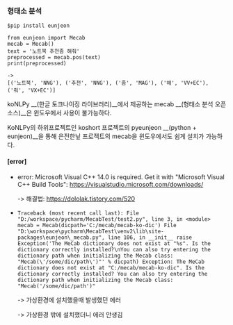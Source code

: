### 형태소 분석

```
$pip install eunjeon

from eunjeon import Mecab
mecab = Mecab()
text = '노트북 추천좀 해줘'
preprocessed = mecab.pos(text)
print(preprocessed)

->
[('노트북', 'NNG'), ('추천', 'NNG'), ('좀', 'MAG'), ('해', 'VV+EC'), ('줘', 'VX+EC')]
```

koNLPy __(한글 토크나이징 라이브러리)__에서 제공하는 mecab __(형태소 분석 오픈소스)__은 윈도우에서 사용이 불가능하다.

KoNLPy의 하위프로젝트인 koshort 프로젝트의 pyeunjeon __(python + eunjeon)__을 통해 은전한닢 프로젝트의 mecab을 윈도우에서도 쉽게 설치가 가능하다.

#### [error]

* error: Microsoft Visual C++ 14.0 is required. Get it with "Microsoft Visual C++ Build Tools": https://visualstudio.microsoft.com/downloads/

  -> 해결법: https://dololak.tistory.com/520

* ```
  Traceback (most recent call last): File "D:/workspace/pycharm/MecabTest/test2.py", line 3, in <module> mecab = Mecab(dicpath='C:/mecab/mecab-ko-dic') File "D:\workspace\pycharm\MecabTest\venv2\lib\site-packages\eunjeon\_mecab.py", line 106, in __init__ raise Exception('The MeCab dictionary does not exist at "%s". Is the dictionary correctly installed?\nYou can also try entering the dictionary path when initializing the Mecab class: "Mecab(\'/some/dic/path\')"' % dicpath) Exception: The MeCab dictionary does not exist at "C:/mecab/mecab-ko-dic". Is the dictionary correctly installed? You can also try entering the dictionary path when initializing the Mecab class: "Mecab('/some/dic/path')"
  ```

  -> 가상환경에 설치했을때 발생했던 에러

  -> 가상환경 밖에 설치했더니 에러 안생김